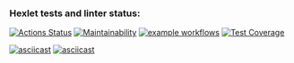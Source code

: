 ### Hexlet tests and linter status:
[![Actions Status](https://github.com/Alexander86-N/python-project-lvl3/workflows/hexlet-check/badge.svg)](https://github.com/Alexander86-N/python-project-lvl3/actions)
[![Maintainability](https://api.codeclimate.com/v1/badges/bcd48b207ab114cb2978/maintainability)](https://codeclimate.com/github/Alexander86-N/python-project-lvl3/maintainability)
[![example workflows](https://github.com/Alexander86-N/python-project-lvl3/actions/workflows/check-file.yml/badge.svg)](https://github.com/Alexander86-N/python-project-lvl3/actions)
[![Test Coverage](https://api.codeclimate.com/v1/badges/bcd48b207ab114cb2978/test_coverage)](https://codeclimate.com/github/Alexander86-N/python-project-lvl3/test_coverage)


[![asciicast](https://asciinema.org/a/rmwchODDQcMV3nAA7g8pRuaRT.svg)](https://asciinema.org/a/rmwchODDQcMV3nAA7g8pRuaRT)
[![asciicast](https://asciinema.org/a/4PoAFBFKiLwsFeIkk4NRMMcjw.svg)](https://asciinema.org/a/4PoAFBFKiLwsFeIkk4NRMMcjw)
